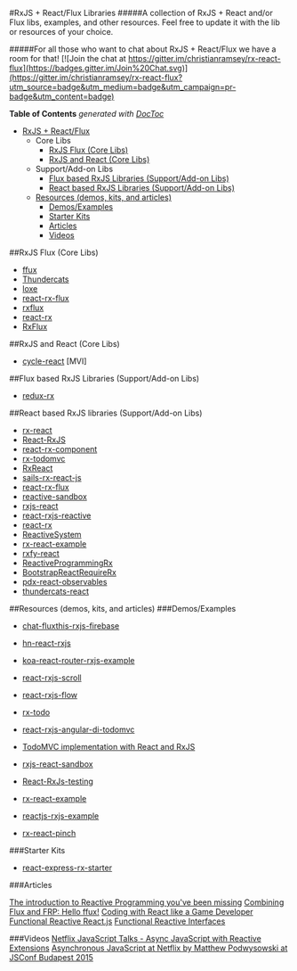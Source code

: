 #RxJS + React/Flux Libraries
#####A collection of RxJS + React and/or Flux libs, examples, and other resources. Feel free to update it with the lib or resources of your choice.

#####For all those who want to chat about RxJS + React/Flux we have a room for that!
[![Join the chat at https://gitter.im/christianramsey/rx-react-flux](https://badges.gitter.im/Join%20Chat.svg)](https://gitter.im/christianramsey/rx-react-flux?utm_source=badge&utm_medium=badge&utm_campaign=pr-badge&utm_content=badge)

**Table of Contents**  *generated with [DocToc](http://doctoc.herokuapp.com/)*

- [RxJS + React/Flux](#)
	- Core Libs
		- [RxJS Flux (Core Libs)](#)
		- [RxJS and React (Core Libs)](#)
	- Support/Add-on Libs
		- [Flux based RxJS Libraries (Support/Add-on Libs)](#)
		- [React based RxJS Libraries (Support/Add-on Libs)](#)
	- [Resources (demos, kits, and articles)](#)
		- [Demos/Examples](#)
		- [Starter Kits](#)
		- [Articles](#)
		- [Videos](#)


##RxJS Flux (Core Libs)
- [ffux](https://github.com/milankinen/ffux)
- [Thundercats](https://github.com/ThunderCatsJS/thundercats)
- [loxe](https://github.com/ahomu/Loxe)
- [react-rx-flux](https://www.github.com/xgrommx/react-rx-flux)
- [rxflux](https://www.github.com/gyzerok/rxflux)
- [react-rx](https://www.github.com/Mosho1/react-rx)
- [RxFlux](https://www.github.com/johan-olsson/RxFlux)

##RxJS and React (Core Libs)
- [cycle-react](https://github.com/pH200/cycle-react) [MVI]

##Flux based RxJS Libraries (Support/Add-on Libs)
- [redux-rx](https://github.com/acdlite/redux-rx)

##React based RxJS libraries (Support/Add-on Libs)
- [rx-react](https://www.github.com/fdecampredon/rx-react)
- [React-RxJS](https://www.github.com/Cmdv/React-RxJS)
- [react-rx-component](https://www.github.com/acdlite/react-rx-component)
- [rx-todomvc](https://www.github.com/footballradar/rx-todomvc)
- [RxReact](https://www.github.com/AlexMost/RxReact)
- [sails-rx-react-js](https://www.github.com/erikschlegel/sails-rx-react-js)
- [react-rx-flux](https://www.github.com/xgrommx/react-rx-flux)
- [reactive-sandbox](https://www.github.com/joelhooks/reactive-sandbox)
- [rxjs-react](https://www.github.com/bobiblazeski/rxjs-react)
- [react-rxjs-reactive](https://www.github.com/s5ot/react-rxjs-reactive)
- [react-rx](https://www.github.com/Mosho1/react-rx)
- [ReactiveSystem](https://www.github.com/Willmo36/ReactiveSystem)
- [rx-react-example](https://www.github.com/fdecampredon/rx-react-example)
- [rxfy-react](https://www.github.com/xgrommx/rxfy-react)
- [ReactiveProgrammingRx](https://www.github.com/nvankaam/ReactiveProgrammingRx)
- [BootstrapReactRequireRx](https://www.github.com/dwsmorris/BootstrapReactRequireRx)
- [pdx-react-observables](https://www.github.com/iirvine/pdx-react-observables)
- [thundercats-react](https://github.com/thundercatsjs/thundercats-react)

##Resources (demos, kits, and articles)
###Demos/Examples
- [chat-fluxthis-rxjs-firebase](https://www.github.com/tjwudi/chat-fluxthis-rxjs-firebase)
- [hn-react-rxjs](https://www.github.com/ahomu/hn-react-rxjs)
- [koa-react-router-rxjs-example](https://www.github.com/oscarduignan/koa-react-router-rxjs-example)
- [react-rxjs-scroll](https://www.github.com/justinwoo/react-rxjs-scroll)
- [react-rxjs-flow](https://www.github.com/justinwoo/react-rxjs-flow)
- [rx-todo](https://www.github.com/stepennwolf/rx-todo)
- [react-rxjs-angular-di-todomvc](https://www.github.com/joelhooks/react-rxjs-angular-di-todomvc) 
- [TodoMVC implementation with React and RxJS](https://github.com/fdecampredon/react-rxjs-todomvc)
- [rxjs-react-sandbox](https://www.github.com/masotime/rxjs-react-sandbox)
- [React-RxJs-testing](https://www.github.com/Jrende/React-RxJs-testing)
- [rx-react-example](https://www.github.com/fdecampredon/rx-react-example)

- [reactjs-rxjs-example](https://www.github.com/kmcclosk/reactjs-rxjs-example)
- [rx-react-pinch](https://github.com/hugobessaa/rx-react-pinch)

###Starter Kits
- [react-express-rx-starter](https://www.github.com/cesarvelandia/react-express-rx-starter)
 

###Articles

[The introduction to Reactive Programming you've been missing](https://gist.github.com/staltz/868e7e9bc2a7b8c1f754)
[Combining Flux and FRP: Hello ffux!](https://medium.com/@milankinen/combining-flux-and-frp-hello-ffux-b04ff20fcbc6)
[Coding with React like a Game Developer](https://medium.com/@PhilPlckthun/coding-with-react-like-a-game-developer-e39ffaed1643)
[Functional Reactive React.js](https://medium.com/@garychambers108/functional-reactive-react-js-b04a8d97a540)
[Functional Reactive Interfaces](https://medium.com/@bobiblazeski/functional-reactive-interfaces-e8de034de6bd)

###Videos
[Netflix JavaScript Talks - Async JavaScript with Reactive Extensions](https://www.youtube.com/watch?v=XRYN2xt11Ek)
[Asynchronous JavaScript at Netflix by Matthew Podwysowski at JSConf Budapest 2015](https://www.youtube.com/watch?v=a8W5VVGO-jA)




